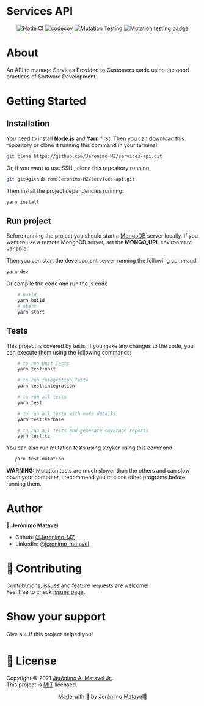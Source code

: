 # Services API

<center>

[![Node CI](https://github.com/Jeronimo-MZ/services-api/actions/workflows/ci.yaml/badge.svg)](https://github.com/Jeronimo-MZ/services-api/actions/workflows/ci.yaml)
[![codecov](https://codecov.io/gh/Jeronimo-MZ/services-api/branch/main/graph/badge.svg?token=LK7XP88Q29)](https://codecov.io/gh/Jeronimo-MZ/services-api)
[![Mutation Testing](https://github.com/Jeronimo-MZ/services-api/actions/workflows/mutation-testing.yaml/badge.svg)](https://github.com/Jeronimo-MZ/services-api/actions/workflows/mutation-testing.yaml)
[![Mutation testing badge](https://img.shields.io/endpoint?style=flat&url=https%3A%2F%2Fbadge-api.stryker-mutator.io%2Fgithub.com%2FJeronimo-MZ%2Fservices-api%2Fmain)](https://dashboard.stryker-mutator.io/reports/github.com/Jeronimo-MZ/services-api/main)

</center>

# About

An API to manage Services Provided to Customers made using the good practices of Software Development.

# Getting Started

## Installation

You need to install **[Node.js](https://nodejs.org/)** and **[Yarn](https://yarnpkg.com/)** first, Then you can download this repository or clone it running this command in your terminal:

```sh
git clone https://github.com/Jeronimo-MZ/services-api.git
```

Or, if you want to use SSH , clone this repository running:

```sh
git git@github.com:Jeronimo-MZ/services-api.git
```

Then install the project dependencies running:

```sh
yarn install
```

## Run project

Before running the project you should start a [MongoDB](https://www.mongodb.com) server locally.
If you want to use a remote MongoDB server, set the **MONGO_URL** environment variable

Then you can start the development server running the following command:

```sh
yarn dev
```

Or compile the code and run the js code

```sh
    # build
    yarn build
    # start
    yarn start
```

## Tests

This project is covered by tests, if you make any changes to the code, you can execute them using the following commands:

```sh
    # to run Unit Tests
    yarn test:unit

    # to run Integration Tests
    yarn test:integration

    # to run all tests
    yarn test

    # to run all tests with more details
    yarn test:verbose

    # to run all tests and generate coverage reports
    yarn test:ci
```

You can also run mutation tests using stryker using this command:

```sh
   yarn test-mutation
```

**WARNING:** Mutation tests are much slower than the others and can slow down your computer, i recommend you to close other programs before running them.

# Author

👤 **Jerónimo Matavel**

-   Github: [@Jeronimo-MZ](https://github.com/Jeronimo-MZ)
-   LinkedIn: [@jeronimo-matavel](https://linkedin.com/in/jeronimo-matavel)

# 🤝 Contributing

Contributions, issues and feature requests are welcome!<br />Feel free to check [issues page](https://github.com/jeronimo-mz/services-api/issues).

# Show your support

Give a ⭐️ if this project helped you!

# 📝 License

Copyright © 2021 [Jerónimo A. Matavel Jr.](https://github.com/jeronimo-mz).<br />
This project is [MIT](./LICENSE) licensed.

<center>

Made with 💜 by [Jerónimo Matavel](https://linkedin.com/in/jeronimo-matavel)🚀

</center>

